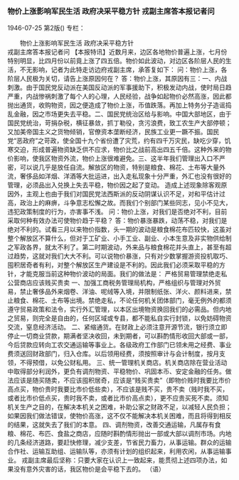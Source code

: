 ### 物价上涨影响军民生活  政府决采平稳方针  戎副主席答本报记者问

1946-07-25
第2版()
专栏：

　　物价上涨影响军民生活
    政府决采平稳方针         
    戎副主席答本报记者问
    【本报特讯】近数月来，边区各地物价普遍上涨，七月份特别明显，比四月份以前竟上涨了四五倍。物价如此波动，对边区各阶层人民的生活，不无影响，记者为此特走访边府戎副主席，承答复如下：
    问：物价上涨，各阶层人民极为关切，请告上涨原因何在？
    答：物价上涨，其原因有三：一、内战刺激。由于国民党反动派在美国反动派的军事援助下，积极发动内战，使时局日趋严重，内战惨祸刺激了每个人的心理，人民经验，战争如起物价必然高涨，因此都抛出通货，收购物资，因之便造成了物价上涨，币值跌落。再加上特务分子造谣捣乱金融，因之市场更失去平稳。二、国民党统治区给与影响。中国大部地区，由于国民党统治，苛捐杂税，横征暴敛，抓丁勒役，贪污浪费，致工农生产大部停顿；又加美帝国主义之货物倾销，官僚资本垄断经济，民族工业更一蹶不振。国民党“恶政府”之苛政，使全国十九个省份遭了灾荒，约有四千万灾民，缺吃少穿，饥寒交迫，形成普遍物资缺乏供不应求，物价比之战前高出四五千倍。这种外来的物价影响，使我区物资外流，物价上涨很难避免。三、这半年我们管理出入口不严密，可以说几乎是放任自流。解放区的物资，特别是粮食、棉花、土布等大量外流，奢侈品如洋烟、洋酒等大批运进，出入走私现象十分严重，外汇也没有很好的管理，必须品出入兑换上失去平稳，物价因之起了变动。
    造成上述现象除客观原因外，主观上也由于我们对国民党法西斯派的反动阴谋认识不足，对和平估计过高，政治上的麻痹，斗争意志松懈之故。而我们个别部门某些同志，见小不见大，违犯政策制度的行为，亦害事不浅。
    问：物价上涨，对我们是否绝对不利，目前采取何种有效办法可使物价趋于平稳？
    答：物价暴涨暴跌，动荡不稳，对我们是绝对不利的。试看三月以来物价指数，头一期的波动是粮食棉花布匹较快，这虽对整个解放区不算什么，但对于工矿业、小手工业、副业、小本生意及非实物供给制之军政各界，就太不利了。第二时期波动，外来品与粮食棉花并头直上，甚至有超过趋势，这就对我们大大不利。可以说物价暴涨，只有对少数掌握游资投机取巧、囤积居奇者有利，对整个解放区生产建设是不利的。因此我们必须采取平稳的方针，才能克服当前这种物价波动的局面。我们的做法是：
    严格贸易管理禁绝走私  公营商店应该贱买贵卖
    一、加强工商税务管理局机构，严格组织与管理对外贸易，禁止奢侈品外来烟卷、洋油、呢绒等入境，并限制纸张、洋火、颜料进来，禁止粮食、棉花、土布等出境。禁绝走私，不论任何机关团体部门，毫无例外的都须遵守贸易政策和法令，实行外汇管理，以本区出境物资换回我们的必需品。但内地之贸易，则完全是自由的，任何区域或专县，都不能私自实行封锁，以免妨碍物资交流，窒息经济活动。
    二、紧缩通货。在财政上必须注意开源节流，银行须立即停止一切商业贷款，期满者坚决收回，未到期者，可以斟酌情形收回大部或一部，今后贷款应转向工农交通运输等事业上。各级政府工作部门已领未用之经费、事业费须送回财政部门，归入仓库。以后领用经费，须按照审计与会计制度，按月支领，不得预借，以免公财私用。
    三、统一管理机关商店。机关商店除在营业活动中取得部分利润外，更负有调剂物资、平稳物价、巩固本币、安定金融的任务。做法应该是随买随卖，不应该囤积居奇，应该是“贱买贵卖”（即物价贱时我要比市价高点买，物价贵时我要比市价低些卖），不应该是贱不买，贵不卖（贱时我不买，或者比市价低点买，贵时我不卖，或者比市价高点卖），更不应贵买死不卖。须知机关生产之目的，在解决本机关之困难，补助公家之财政不足，以减轻人民负担；如果因我们做法错误，使物价高涨，这不仅不能解决本机关困难，而且将得到相反的结果，这就失去了我们的本意。
    四、调剂物资，改善交通运输，凡属存有食粮、棉花、布匹、食盐之商店，应随时斟酌情形抛出一部或大部以调剂市场。内地的几条经济道路，要赶快修理，减少支差，节省民力畜力，从事运输。群众的运输合作社、运输互助组、运输队等，亦须有计划的组织起来，利用农闲，从事运输事业。
    戎副主席最后坚称：只要大家在认识上一致起来，能贯彻上述四项办法，如果没有意外灾害的话，我区物价是会平稳下去的。
                                                          （语）

